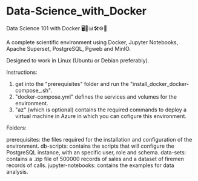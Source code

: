 # Data-Science_with_Docker
Data Science 101 with Docker 🖥🐋📊🛠⚙🚀

A complete scientific environment using Docker, Jupyter Notebooks, Apache Superset, PostgreSQL, Pgweb and MinIO.

Designed to work in Linux (Ubuntu or Debian preferably).

Instructions:

1. get into the "prerequisites" folder and run  the "install_docker_docker-compose_.sh".
2. "docker-compose.yml" defines the services and volumes for the environment.
3. "az" (which is optional) contains the required commands to deploy a virtual machine in Azure in which you can cofigure this      environment.

Folders:

prerequisites: the files required for the installation and configuration of the environment.
db-scripts: contains the scripts that will configure the PostgreSQL instance, with an specific user, role and schema.
data-sets: contains a .zip file of 500000 records of sales and a dataset of firemen records of calls.
jupyter-notebooks: contains the examples for data analysis.
